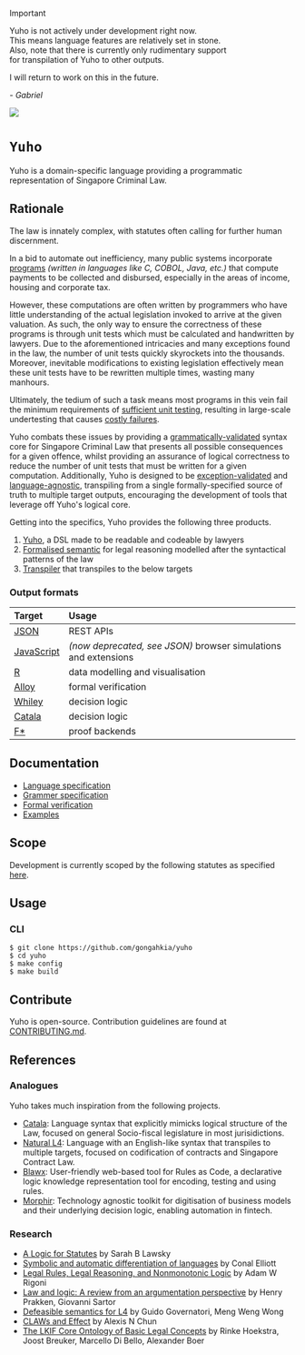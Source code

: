 > [!IMPORTANT]  
> Yuho is not actively under development right now.  
> This means language features are relatively set in stone.  
> Also, note that there is currently only rudimentary support  
> for transpilation of Yuho to other outputs.  
> 
> I will return to work on this in the future.  
> 
> *\- Gabriel* 

![](https://img.shields.io/badge/yuho_1.0-passing-green)

# `Yuho`

Yuho is a domain-specific language providing a programmatic representation of Singapore Criminal Law.

## Rationale

The law is innately complex, with statutes often calling for further human discernment. 

In a bid to automate out inefficiency, many public systems incorporate [programs](https://youtu.be/jmHwAh_-IOU?si=f4DlP7pklN424kCw) *(written in languages like C, COBOL, Java, etc.)* that compute payments to be collected and disbursed, especially in the areas of income, housing and corporate tax. 

However, these computations are often written by programmers who have little understanding of the actual legislation invoked to arrive at the given valuation. As such, the only way to ensure the correctness of these programs is through unit tests which must be calculated and handwritten by lawyers. Due to the aforementioned intricacies and many exceptions found in the law, the number of unit tests quickly skyrockets into the thousands. Moreover, inevitable modifications to existing legislation effectively mean these unit tests have to be rewritten multiple times, wasting many manhours. 

Ultimately, the tedium of such a task means most programs in this vein fail the minimum requirements of [sufficient unit testing](https://daedtech.com/unit-testing-enough/), resulting in large-scale undertesting that causes [costly failures](https://inria.hal.science/hal-02936606v1/document).

Yuho combats these issues by providing a [grammatically-validated](https://www.usna.edu/Users/cs/wcbrown/courses/F19SI413/lec/l07/lec.html) syntax core for Singapore Criminal Law that presents all possible consequences for a given offence, whilst providing an assurance of logical correctness to reduce the number of unit tests that must be written for a given computation. Additionally, Yuho is designed to be [exception-validated](https://www.reddit.com/r/learnjavascript/comments/y6663u/difference_between_input_validation_and_exception/) and [language-agnostic](https://softwareengineering.stackexchange.com/questions/28484/what-is-language-agnosticism-and-why-is-it-called-that), transpiling from a single formally-specified source of truth to multiple target outputs, encouraging the development of tools that leverage off Yuho's logical core.

Getting into the specifics, Yuho provides the following three products.

1. [Yuho](doc/syntax.md), a DSL made to be readable and codeable by lawyers
2. [Formalised semantic](tests/) for legal reasoning modelled after the syntactical patterns of the law
3. [Transpiler](src/secondary/) that transpiles to the below targets

### Output formats

| Target | Usage | 
| :--- | :--- |
| [JSON](./web) | REST APIs |
| [JavaScript](src/secondary/yuhoToJavaScript) | *(now deprecated, see JSON)* browser simulations and extensions |
| [R](src/secondary/yuhoToR) | data modelling and visualisation |
| [Alloy](src/secondary/yuhoToAlloy) | formal verification |
| [Whiley](src/secondary/yuhoToWhiley) | decision logic |
| [Catala](src/secondary/yuhoToCatala) | decision logic |
| [F*](src/secondary/yuhoToFStar) | proof backends |

## Documentation

* [Language specification](doc/syntax.md)
* [Grammer specification](grammer/)
* [Formal verification](tests/)
* [Examples](example/)

## Scope

Development is currently scoped by the following statutes as specified [here](doc/scope.md). 

## Usage

### CLI 

```console
$ git clone https://github.com/gongahkia/yuho
$ cd yuho  
$ make config
$ make build
```

## Contribute

Yuho is open-source. Contribution guidelines are found at [CONTRIBUTING.md](admin/CONTRIBUTING.md).

## References

### Analogues

Yuho takes much inspiration from the following projects.

* [Catala](https://github.com/CatalaLang): Language syntax that explicitly mimicks logical structure of the Law, focused on general Socio-fiscal legislature in most jurisidictions.
* [Natural L4](https://github.com/smucclaw/dsl): Language with an English-like syntax that transpiles to multiple targets, focused on codification of contracts and Singapore Contract Law.
* [Blawx](https://github.com/Lexpedite/blawx): User-friendly web-based tool for Rules as Code, a declarative logic knowledge representation tool for encoding, testing and using rules.
* [Morphir](https://github.com/finos/morphir): Technology agnostic toolkit for digitisation of business models and their underlying decision logic, enabling automation in fintech.

### Research

* [A Logic for Statutes](https://papers.ssrn.com/sol3/papers.cfm?abstract_id=3088206) by Sarah B Lawsky
* [Symbolic and automatic differentiation of languages](https://dl.acm.org/doi/10.1145/3473583) by Conal Elliott
* [Legal Rules, Legal Reasoning, and Nonmonotonic Logic](https://philpapers.org/rec/RIGLRL-2) by Adam W Rigoni
* [Law and logic: A review from an argumentation perspective](https://www.sciencedirect.com/science/article/pii/S0004370215000910) by Henry Prakken, Giovanni Sartor
* [Defeasible semantics for L4](https://ink.library.smu.edu.sg/cclaw/5/) by Guido Governatori, Meng Weng Wong
* [CLAWs and Effect](https://www.lawsociety.org.sg/publication/claws-and-effect/) by Alexis N Chun
* [The LKIF Core Ontology of Basic Legal Concepts](https://ceur-ws.org/Vol-321/paper3.pdf) by Rinke Hoekstra, Joost Breuker, Marcello Di Bello, Alexander Boer
